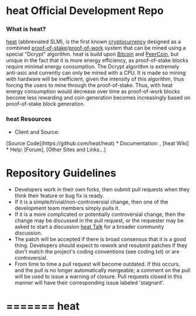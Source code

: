 heat Official Development Repo
================================

### What is heat?
[heat](<add website>) (abbreviated SLM), is the first known [cryptocurrency](https://en.wikipedia.org/wiki/Cryptocurrency)  designed as a combined [proof-of-stake](http://heat.org/static/heat-paper.pdf)/[proof-of-work](https://en.wikipedia.org/wiki/Proof-of-work_system) system that can be mined using a special "Dcrypt" algorithm. heat is build upon [Bitcoin](http://bitcoin.org/en/) and [PeerCoin](http://peercoin.net/), but unique in the fact that it is more energy efficiency, as proof-of-stake blocks require minimal energy consumption. The Dcrypt algorithm is extremely anti-asic and currently can only be mined with a CPU. It is made so mining with hardware will be inefficient, given the intensity of this algorithm, thus forcing the users to mine through the proof-of-stake. Thus, with heat energy consumption would decrease over time as proof-of-work blocks become less rewarding and coin generation becomes increasingly based on proof-of-stake block generation.

### heat Resources
* Client and Source:
<add Client Binaries>
[Source Code](https://github.com/heat/heat)
* Documentation: <add documentation link to slim website>,
[heat Wiki] <add documentation link to GitHub wiki page>
* Help: 
[Forum]<add forum url>,
[Other Sites and Links...] <other sites>

Repository Guidelines
================================

* Developers work in their own forks, then submit pull requests when they think their feature or bug fix is ready.
* If it is a simple/trivial/non-controversial change, then one of the development team members simply pulls it.
* If it is a more complicated or potentially controversial change, then the change may be discussed in the pull request, or the requester may be asked to start a discussion [heat Talk](<forum link>) for a broader community discussion. 
* The patch will be accepted if there is broad consensus that it is a good thing. Developers should expect to rework and resubmit patches if they don't match the project's coding conventions (see coding.txt) or are controversial.
* From time to time a pull request will become outdated. If this occurs, and the pull is no longer automatically mergeable; a comment on the pull will be used to issue a warning of closure.  Pull requests closed in this manner will have their corresponding issue labeled 'stagnant'.

=======
heat
====
